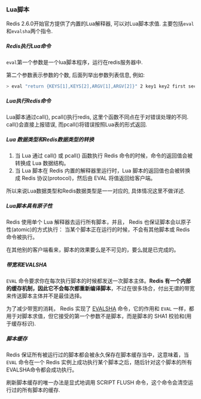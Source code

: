 ### Lua脚本

Redis 2.6.0开始官方提供了内置的Lua解释器, 可以对Lua脚本求值. 主要包括`eval`和`evalsha`两个指令.



##### Redis执行Lua命令

`eval`第一个参数是一个lua脚本程序，运行在redis服务器中. 

第二个参数表示参数的个数, 后面列举出参数列表信息, 例如:

```bash
> eval "return {KEYS[1],KEYS[2],ARGV[1],ARGV[2]}" 2 key1 key2 first second
```



##### Lua执行Redis命令

Lua脚本通过call(), pcall()执行redis, 这里个函数不同点在于对错误处理的不同. call()会直接上报错误, 而pcall()将错误按照Lua表的形式返回.



##### Lua 数据类型和Redis数据类型的转换

1. 当 Lua 通过 call() 或 pcall() 函数执行 Redis 命令的时候，命令的返回值会被转换成 Lua 数据结构。
2. 当 Lua 脚本在 Redis 内置的解释器里运行时，Lua 脚本的返回值也会被转换成 Redis 协议(protocol)，然后由 EVAL 将值返回给客户端。

所以来说Lua数据类型和Redis数据类型是一一对应的, 具体情况这里不做详述.



##### Lua脚本具有原子性

Redis 使用单个 Lua 解释器去运行所有脚本，并且， Redis 也保证脚本会以原子性(atomic)的方式执行： 当某个脚本正在运行的时候，不会有其他脚本或 Redis 命令被执行。

在其他别的客户端看来，脚本的效果要么是不可见的，要么就是已完成的。



##### 带宽和EVALSHA

`EVAL` 命令要求你在每次执行脚本的时候都发送一次脚本主体。**Redis 有一个内部的缓存机制，因此它不会每次都重新编译脚本**，不过在很多场合，付出无谓的带宽来传送脚本主体并不是最佳选择。



为了减少带宽的消耗， Redis 实现了 [EVALSHA](http://www.redis.cn/commands/evalsha.html) 命令，它的作用和 `EVAL` 一样，都用于对脚本求值，但它接受的第一个参数不是脚本，而是脚本的 SHA1 校验和(用于缓存标识).



##### 脚本缓存

Redis 保证所有被运行过的脚本都会被永久保存在脚本缓存当中，这意味着，当 `EVAL` 命令在一个 Redis 实例上成功执行某个脚本之后，随后针对这个脚本的所有 EVALSHA命令都会成功执行。

刷新脚本缓存的唯一办法是显式地调用 SCRIPT FLUSH 命令，这个命令会清空运行过的所有脚本的缓存.